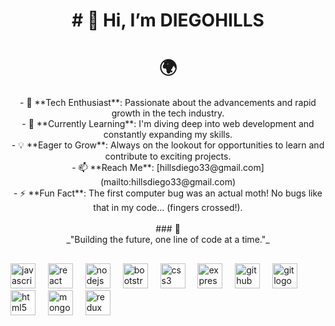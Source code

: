 <h1 align="center"># 👋 Hi, I’m DIEGOHILLS</h1>

<h1 align="center">🌍</h1>

<p align="center">- 🚀 **Tech Enthusiast**: Passionate about the advancements and rapid growth in the tech industry.  <br>- 🌱 **Currently Learning**: I'm diving deep into web development and constantly expanding my skills.  <br>- 💡 **Eager to Grow**: Always on the lookout for opportunities to learn and contribute to exciting projects.  <br>- 📫 **Reach Me**: [hillsdiego33@gmail.com](mailto:hillsdiego33@gmail.com)  <br>- ⚡ **Fun Fact**: The first computer bug was an actual moth! No bugs like that in my code… (fingers crossed!).  <br><br>
### 🚀 <br>_"Building the future, one line of code at a time."_</p>

<h2 align="left"></h2>

<div align="left">
  <img src="https://cdn.jsdelivr.net/gh/devicons/devicon/icons/javascript/javascript-original.svg" height="40" alt="javascript logo"  />
  <img width="12" />
  <img src="https://cdn.jsdelivr.net/gh/devicons/devicon/icons/react/react-original.svg" height="40" alt="react logo"  />
  <img width="12" />
  <img src="https://cdn.jsdelivr.net/gh/devicons/devicon/icons/nodejs/nodejs-original.svg" height="40" alt="nodejs logo"  />
  <img width="12" />
  <img src="https://cdn.jsdelivr.net/gh/devicons/devicon/icons/bootstrap/bootstrap-original.svg" height="40" alt="bootstrap logo"  />
  <img width="12" />
  <img src="https://cdn.jsdelivr.net/gh/devicons/devicon/icons/css3/css3-original.svg" height="40" alt="css3 logo"  />
  <img width="12" />
  <img src="https://cdn.jsdelivr.net/gh/devicons/devicon/icons/express/express-original.svg" height="40" alt="express logo"  />
  <img width="12" />
  <img src="https://cdn.jsdelivr.net/gh/devicons/devicon/icons/github/github-original.svg" height="40" alt="github logo"  />
  <img width="12" />
  <img src="https://cdn.jsdelivr.net/gh/devicons/devicon/icons/git/git-original.svg" height="40" alt="git logo"  />
  <img width="12" />
  <img src="https://cdn.jsdelivr.net/gh/devicons/devicon/icons/html5/html5-original.svg" height="40" alt="html5 logo"  />
  <img width="12" />
  <img src="https://cdn.jsdelivr.net/gh/devicons/devicon/icons/mongodb/mongodb-original.svg" height="40" alt="mongodb logo"  />
  <img width="12" />
  <img src="https://cdn.jsdelivr.net/gh/devicons/devicon/icons/redux/redux-original.svg" height="40" alt="redux logo"  />
</div>




<!---
DIEGOHILLS/DIEGOHILLS is a ✨ special ✨ repository because its `README.md` (this file) appears on your GitHub profile.
You can click the Preview link to take a look at your changes.
--->
